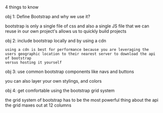 4 things to know



obj 1: Define Bootstrap and why we use it?

  bootstrap is only a single file of css and also a single JS file that we can reuse in our own project's
  allows us to quickly build projects

obj 2: include bootstrap locally and by using a cdn

    using a cdn is best for performance because you are leveraging the users geographic location to their nearest server to download the api of bootstrap
    versus hosting it yourself

obj 3: use common bootstrap components like navs and buttons

  you can also layer your own stylings, and colors

obj 4: get comfortable using the bootstrap grid system  

  the grid system of bootstrap has to be the most powerful thing about the api
  the grid maxes out at 12 columns
  
